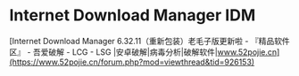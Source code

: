 # Internet Download Manager IDM

[Internet Download Manager 6.32.11（重新包装）老毛子版更新啦 - 『精品软件区』 - 吾爱破解 - LCG - LSG |安卓破解|病毒分析|破解软件|www.52pojie.cn](https://www.52pojie.cn/forum.php?mod=viewthread&tid=926153)